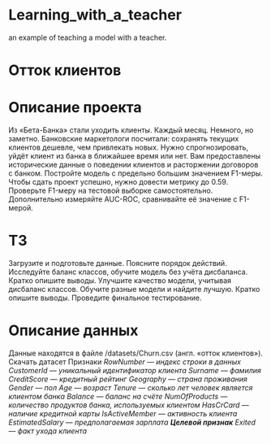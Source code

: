 # Learning_with_a_teacher
an example of teaching a model with a teacher.

# Отток клиентов
# Описание проекта
Из «Бета-Банка» стали уходить клиенты. Каждый месяц. Немного, но заметно. Банковские маркетологи посчитали: сохранять текущих клиентов дешевле, чем привлекать новых.
Нужно спрогнозировать, уйдёт клиент из банка в ближайшее время или нет. Вам предоставлены исторические данные о поведении клиентов и расторжении договоров с банком. 
Постройте модель с предельно большим значением F1-меры. Чтобы сдать проект успешно, нужно довести метрику до 0.59. Проверьте F1-меру на тестовой выборке самостоятельно.
Дополнительно измеряйте AUC-ROC, сравнивайте её значение с F1-мерой.
# ТЗ
Загрузите и подготовьте данные. Поясните порядок действий.
Исследуйте баланс классов, обучите модель без учёта дисбаланса. Кратко опишите выводы.
Улучшите качество модели, учитывая дисбаланс классов. Обучите разные модели и найдите лучшую. Кратко опишите выводы.
Проведите финальное тестирование.
# Описание данных
Данные находятся в файле /datasets/Churn.csv (англ. «отток клиентов»). Скачать датасет
Признаки
<i>RowNumber — индекс строки в данных
CustomerId — уникальный идентификатор клиента
Surname — фамилия
CreditScore — кредитный рейтинг
Geography — страна проживания
Gender — пол
Age — возраст
Tenure — сколько лет человек является клиентом банка
Balance — баланс на счёте
NumOfProducts — количество продуктов банка, используемых клиентом
HasCrCard — наличие кредитной карты
IsActiveMember — активность клиента
EstimatedSalary — предполагаемая зарплата
<b>Целевой признак</b>
Exited — факт ухода клиента</i>

